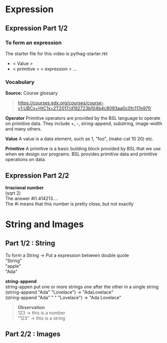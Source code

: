 # Expression
## Expression Part 1/2
### To form an expression
The starter file for this video is pythag-starter.rkt
* < Value >
* < primitive > < expression > ...

### Vocabulary
**Source:**
Course glossary
> https://courses.edx.org/courses/course-v1:UBCx+HtC1x+2T2017/d192723b104b4c8093aa0c0fc117e97f/

**Operator**
Primitive operators are provided by the BSL language to operate on primitive data. They include  +, -, string-append, substring, image-width and many others.

**Value**
A value is a data element, such as 1, "foo", (make-cat 10 20) etc.

**Primitive**
A primitive is a basic building block provided by BSL that we use when we design our programs. BSL provides primitive data and primitive operations on data.

## Expression Part 2/2
**Irracional number**  
(sqrt 2)  
The answer #i1.414213....  
The #i means that this number is pretty close, but not exactly

# String and Images 

## Part 1/2 : String   
To form a String -> Put a expression between double quote  
"String"  
"apple"  
"Ada"  

**string-append**  
string-appen put one or more strings one after the other in a single string
(string-append "Ada" "Lovelace") -> "AdaLovelace"  
(string-append "Ada" " " "Lovelace") -> "Ada Lovelace"  

>**Observation**  
> 123 -> this is a number  
> "123" -> this is a string  



## Part 2/2 : Images



